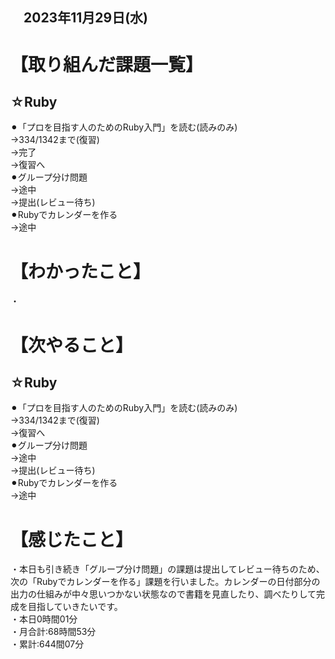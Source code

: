 ## 　2023年11月29日(水)
# 【取り組んだ課題一覧】
## ☆Ruby
⚫︎「プロを目指す人のためのRuby入門」を読む(読みのみ)<br>
→334/1342まで(復習)<br>
→完了<br>
→復習へ<br>
⚫︎グループ分け問題<br>
→途中<br>
→提出(レビュー待ち)<br>
⚫︎Rubyでカレンダーを作る<br>
→途中<br>
# 【わかったこと】
・
# 【次やること】
## ☆Ruby
⚫︎「プロを目指す人のためのRuby入門」を読む(読みのみ)<br>
→334/1342まで(復習)<br>
→復習へ<br>
⚫︎グループ分け問題<br>
→途中<br>
→提出(レビュー待ち)<br>
⚫︎Rubyでカレンダーを作る<br>
→途中<br>
# 【感じたこと】
・本日も引き続き「グループ分け問題」の課題は提出してレビュー待ちのため、次の「Rubyでカレンダーを作る」課題を行いました。カレンダーの日付部分の出力の仕組みが中々思いつかない状態なので書籍を見直したり、調べたりして完成を目指していきたいです。<br>
・本日0時間01分<br>
・月合計:68時間53分<br>
・累計:644間07分<br>
